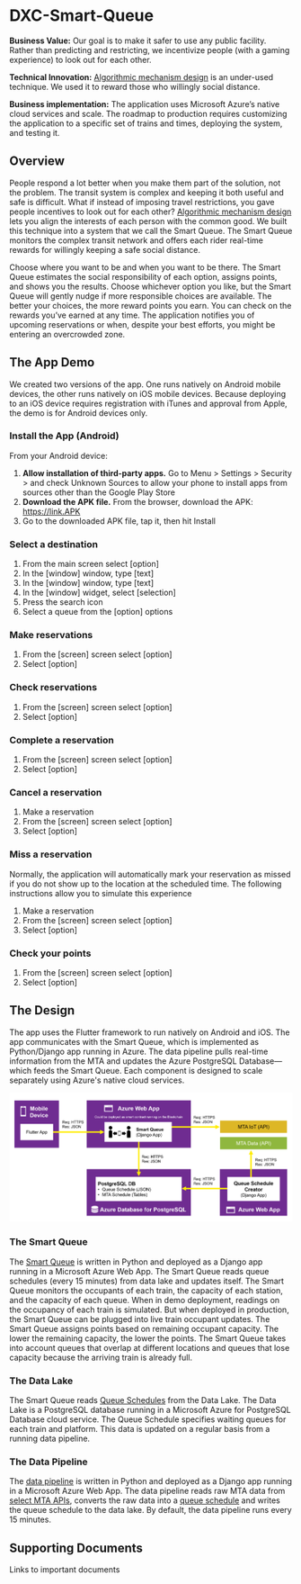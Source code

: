 # DXC-Smart-Queue
**Business Value:** Our goal is to make it safer to use any public facility. Rather than predicting and restricting, we incentivize people (with a gaming experience) to look out for each other.
 
**Technical Innovation:** [Algorithmic mechanism design](https://en.wikipedia.org/wiki/Algorithmic_mechanism_design) is an under-used technique. We used it to reward those who willingly social distance.

**Business implementation:** The application uses Microsoft Azure’s native cloud services and scale. The roadmap to production requires customizing the application to a specific set of trains and times, deploying the system, and testing it.

## Overview
People respond a lot better when you make them part of the solution, not the problem. The transit system is complex and keeping it both useful and safe is difficult. What if instead of imposing travel restrictions, you gave people incentives to look out for each other? [Algorithmic mechanism design](https://en.wikipedia.org/wiki/Algorithmic_mechanism_design) lets you align the interests of each person with the common good. We built this technique into a system that we call the Smart Queue. The Smart Queue monitors the complex transit network and offers each rider real-time rewards for willingly keeping a safe social distance.

Choose where you want to be and when you want to be there. The Smart Queue estimates the social responsibility of each option, assigns points, and shows you the results. Choose whichever option you like, but the Smart Queue will gently nudge if more responsible choices are available. The better your choices, the more reward points you earn. You can check on the rewards you’ve earned at any time. The application notifies you of upcoming reservations or when, despite your best efforts, you might be entering an overcrowded zone.


## The App Demo
We created two versions of the app. One runs natively on Android mobile devices, the other runs natively on iOS mobile devices. Because deploying to an iOS device requires registration with iTunes and approval from Apple, the demo is for Android devices only.

### Install the App (Android)
From your Android device:
1. **Allow installation of third-party apps.** Go to Menu > Settings > Security > and check Unknown Sources to allow your phone to install apps from sources other than the Google Play Store
1. **Download the APK file.** From the browser, download the APK: https://link.APK
1. Go to the downloaded APK file, tap it, then hit Install

### Select a destination
1. From the main screen select [option]
1. In the [window] window, type [text]
1. In the [window] window, type [text]
1. In the [window] widget, select [selection]
1. Press the search icon
1. Select a queue from the [option] options

### Make reservations
1. From the [screen] screen select [option]
1. Select [option]

### Check reservations
1. From the [screen] screen select [option]
1. Select [option]

### Complete a reservation
1. From the [screen] screen select [option]
1. Select [option]

### Cancel a reservation
1. Make a reservation
1. From the [screen] screen select [option]
1. Select [option]

### Miss a reservation
Normally, the application will automatically mark your reservation as missed if you do not show up to the location at the scheduled time. The following instructions allow you to simulate this experience
1. Make a reservation
1. From the [screen] screen select [option]
1. Select [option]

### Check your points
1. From the [screen] screen select [option]
1. Select [option]

## The Design
The app uses the Flutter framework to run natively on Android and iOS. The app communicates with the Smart Queue, which is implemented as Python/Django app running in Azure. The data pipeline pulls real-time information from the MTA and updates the Azure PostgreSQL Database—which feeds the Smart Queue. Each component is designed to scale separately using Azure's native cloud services.

![](Documentation/Technical/architecture-diagram.png)

### The Smart Queue
The [Smart Queue](https://github.com/dxc-technology/DXC-Smart-Queue/blob/master/Code/SmartQueue/smartqueue.py) is written in Python and deployed as a Django app running in a Microsoft Azure Web App. The Smart Queue reads queue schedules (every 15 minutes) from data lake and updates itself.
The Smart Queue monitors the occupants of each train, the capacity of each station, and the capacity of each queue. When in demo deployment, readings on the occupancy of each train is simulated. But when deployed in production, the Smart Queue can be plugged into live train occupant updates. The Smart Queue assigns points based on remaining occupant capacity. The lower the remaining capacity, the lower the points. The Smart Queue takes into account queues that overlap at different locations and queues that lose capacity because the arriving train is already full.


### The Data Lake
The Smart Queue reads [Queue Schedules]( https://github.com/dxc-technology/DXC-Smart-Queue/blob/master/Data/Schema_Resource_Locations_Queues.json) from the Data Lake. The Data Lake is a PostgreSQL database running in a Microsoft Azure for PostgreSQL Database cloud service. The Queue Schedule specifies waiting queues for each train and platform. This data is updated on a regular basis from a running data pipeline.

### The Data Pipeline
The [data pipeline](https://github.com/dxc-technology/DXC-Smart-Queue/tree/master/Code/Pipeline) is written in Python and deployed as a Django app running in a Microsoft Azure Web App. The data pipeline reads raw MTA data from [select MTA APIs]( https://github.com/dxc-technology/DXC-Smart-Queue/blob/master/Documentation/Technical/apiList_backend.txt), converts the raw data into a [queue schedule]( https://github.com/dxc-technology/DXC-Smart-Queue/blob/master/Data/Schema_Resource_Locations_Queues.json) and writes the queue schedule to the data lake. By default, the data pipeline runs every 15 minutes.

## Supporting Documents
Links to important documents
